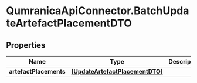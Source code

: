 # QumranicaApiConnector.BatchUpdateArtefactPlacementDTO

## Properties

Name | Type | Description | Notes
------------ | ------------- | ------------- | -------------
**artefactPlacements** | [**[UpdateArtefactPlacementDTO]**](UpdateArtefactPlacementDTO.md) |  | 


